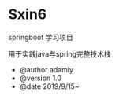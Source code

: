 # Sxin6
springboot 学习项目

用于实践java与spring完整技术栈

 * @author adamly
 * @version 1.0
 * @date 2019/9/15~

